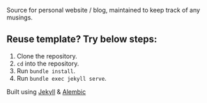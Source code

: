 
Source for personal website / blog, maintained to keep track of any musings.

## Reuse template? Try below steps:

1. Clone the repository.
2. `cd` into the repository.
3. Run `bundle install`.
4. Run `bundle exec jekyll serve`.

Built using [Jekyll](http://jekyllrb.com) & [Alembic](https://github.com/daviddarnes/alembic)